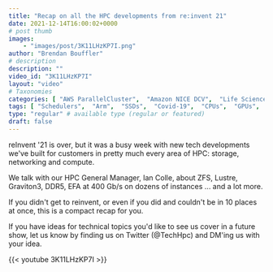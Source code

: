 ```yaml
---
title: "Recap on all the HPC developments from re:invent 21"
date: 2021-12-14T16:00:02+0000
# post thumb
images:
    - "images/post/3K11LHzKP7I.png"
author: "Brendan Bouffler"
# description
description: ""
video_id: "3K11LHzKP7I"
layout: "video"
# Taxonomies
categories: [ "AWS ParallelCluster",  "Amazon NICE DCV",  "Life Sciences", ]
tags: [ "Schedulers",  "Arm",  "SSDs",  "Covid-19",  "CPUs",  "GPUs",  "graviton",  "Storage",  "EC2",  "High Performance Computing",  "Lustre",  "ZFS",  "HPC",  "lustre",  "DCV",  "vizualization",  "SVE",  "virtualization",  "ParallelCluster",  "graviton3",  "techshorts", ]
type: "regular" # available type (regular or featured)
draft: false
---
```


reInvent '21 is over, but it was a busy week with new tech developments we've built for customers in pretty much every area of HPC: storage, networking and compute.

We talk with our HPC General Manager, Ian Colle, about ZFS, Lustre, Graviton3, DDR5, EFA at 400 Gb/s on dozens of instances ... and a lot more.

If you didn't get to reinvent, or even if you did and couldn't be in 10 places at once, this is a compact recap for you.

If you have ideas for technical topics you'd like to see us cover in a future show, let us know by finding us on Twitter (@TechHpc) and DM'ing us with your idea.

{{< youtube 3K11LHzKP7I >}}